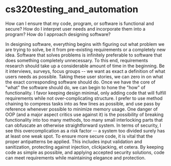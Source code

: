 # cs320testing_and_automation
How can I ensure that my code, program, or software is functional and secure?
How do I interpret user needs and incorporate them into a program?
How do I approach designing software?

In designing software, everything begins with figuring out what problem we are trying to solve, be it from pre-existing requirements or a completely new idea.  Software that solves problems is infinitely preferable to software that does something completely unnecessary.  To this end, requirements research should take up a
considerable amount of time in the beginning.  Be it interviews, surveys, focus groups -- we want as exact a definition of what users needs as possible.  Taking these
user stories, we can zero in on what the exact corresponding software should do.  Once we have the core of "what" the software should do, we can begin to hone the "how" of functionality.  I favor keeping design minimal, only adding code that will fulfill requirements while not over-complicating structure.   I prefer to use method chaining to compress tasks into as few lines as possible,  and use pass by reference whenever possible to  minimize memory usage. One danger of OOP (and a major aspect critics use against it) is the possibility of breaking functionality into too many methods, too many small interlocking parts that can obfuscate an otherwise straightforward system.  In terms of security, I see this overcomplication as a risk factor -- a system too divided surely has at least one weak spot.   To ensure more secure code, it is vital that the proper antipatterns be applied.  This includes input validation and sanitization, protecting against injection, clickjacking, et cetera.  By keeping code as simple as possible, and applying accepted security solutions, code can meet requirements while maintaining elegance and protection.
